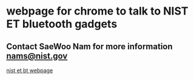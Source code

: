 # webpage for chrome to talk to NIST ET bluetooth gadgets
## Contact SaeWoo Nam for more information nams@nist.gov

[nist et bt webpage](https://htmlpreview.github.io/?https://github.com/saewoonam/web_bt/blob/master/nistet/nistet.html)
